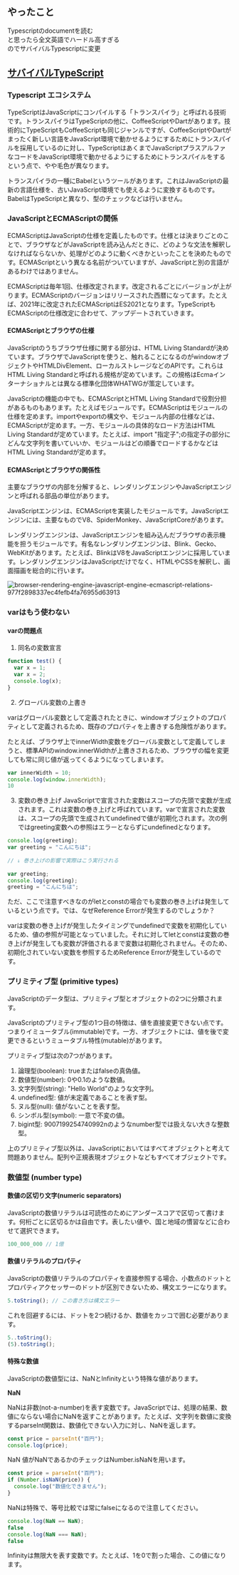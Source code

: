 ## やったこと
Typescriptのdocumentを読む  
と思ったら全文英語でハードル高すぎる  
のでサバイバルTypescriptに変更  

## [サバイバルTypeScript](https://typescriptbook.jp/)  
### Typescript エコシステム
TypeScriptはJavaScriptにコンパイルする「トランスパイラ」と呼ばれる技術です。トランスパイラはTypeScriptの他に、CoffeeScriptやDartがあります。技術的にTypeScriptもCoffeeScriptも同じジャンルですが、CoffeeScriptやDartがまったく新しい言語をJavaScript環境で動かせるようにするためにトランスパイルを採用しているのに対し、TypeScriptはあくまでJavaScriptプラスアルファなコードをJavaScript環境で動かせるようにするためにトランスパイルをするという点で、やや毛色が異なります。

トランスパイラの一種にBabelというツールがあります。これはJavaScriptの最新の言語仕様を、古いJavaScript環境でも使えるように変換するものです。BabelはTypeScriptと異なり、型のチェックなどは行いません。  

### JavaScriptとECMAScriptの関係
ECMAScriptはJavaScriptの仕様を定義したものです。仕様とは決まりごとのことで、ブラウザなどがJavaScriptを読み込んだときに、どのような文法を解釈しなければならないか、処理がどのように動くべきかといったことを決めたものです。ECMAScriptという異なる名前がついていますが、JavaScriptと別の言語があるわけではありません。  

ECMAScriptは毎年1回、仕様改定されます。改定されるごとにバージョンが上がります。ECMAScriptのバージョンはリリースされた西暦になってます。たとえば、2021年に改定されたECMAScriptはES2021となります。TypeScriptもECMAScriptの仕様改定に合わせて、アップデートされていきます。  

#### ECMAScriptとブラウザの仕様
JavaScriptのうちブラウザ仕様に関する部分は、HTML Living Standardが決めています。ブラウザでJavaScriptを使うと、触れることになるのがwindowオブジェクトやHTMLDivElement、ローカルストレージなどのAPIです。これらはHTML Living Standardと呼ばれる規格が定めています。この規格はEcmaインターナショナルとは異なる標準化団体WHATWGが策定しています。

JavaScriptの機能の中でも、ECMAScriptとHTML Living Standardで役割分担があるものもあります。たとえばモジュールです。ECMAScriptはモジュールの仕様を定めます。importやexportの構文や、モジュール内部の仕様などは、ECMAScriptが定めます。一方、モジュールの具体的なロード方法はHTML Living Standardが定めています。たとえば、import "指定子";の指定子の部分にどんな文字列を書いていいか、モジュールはどの順番でロードするかなどはHTML Living Standardが定めます。  

#### ECMAScriptとブラウザの関係性
主要なブラウザの内部を分解すると、レンダリングエンジンやJavaScriptエンジンと呼ばれる部品の単位があります。

JavaScriptエンジンは、ECMAScriptを実装したモジュールです。JavaScriptエンジンには、主要なものでV8、SpiderMonkey、JavaScriptCoreがあります。

レンダリングエンジンは、JavaScriptエンジンを組み込んだブラウザの表示機能を担うモジュールです。有名なレンダリングエンジンは、Blink、Gecko、WebKitがあります。たとえば、BlinkはV8をJavaScriptエンジンに採用しています。レンダリングエンジンはJavaScriptだけでなく、HTMLやCSSを解釈し、画面描画を総合的に行います。  

![browser-rendering-engine-javascript-engine-ecmascript-relations-977f2898337ec4fefb4fa76955d63913](https://user-images.githubusercontent.com/78260526/157189149-a2b384dc-f383-48ff-8444-79d933b2f1b5.svg)

### varはもう使わない
#### varの問題点
1. 同名の変数宣言

```js
function test() {
  var x = 1;
  var x = 2;
  console.log(x);
}
```

2. グローバル変数の上書き

varはグローバル変数として定義されたときに、windowオブジェクトのプロパティとして定義されるため、既存のプロパティを上書きする危険性があります。

たとえば、ブラウザ上でinnerWidth変数をグローバル変数として定義してしまうと、標準APIのwindow.innerWidthが上書きされるため、ブラウザの幅を変更しても常に同じ値が返ってくるようになってしまいます。  

```js
var innerWidth = 10;
console.log(window.innerWidth);
10
```

3. 変数の巻き上げ
JavaScriptで宣言された変数はスコープの先頭で変数が生成されます。これは変数の巻き上げと呼ばれています。varで宣言された変数は、スコープの先頭で生成されてundefinedで値が初期化されます。次の例ではgreeting変数への参照はエラーとならずにundefinedとなります。  

```js
console.log(greeting);
var greeting = "こんにちは";
 
// ↓ 巻き上げの影響で実際はこう実行される
 
var greeting;
console.log(greeting);
greeting = "こんにちは";
```

ただ、ここで注意すべきなのがletとconstの場合でも変数の巻き上げは発生しているという点です。では、なぜReference Errorが発生するのでしょうか？

varは変数の巻き上げが発生したタイミングでundefinedで変数を初期化しているため、値の参照が可能となっていました。それに対してletとconstは変数の巻き上げが発生しても変数が評価されるまで変数は初期化されません。そのため、初期化されていない変数を参照するためReference Errorが発生しているのです。  

### プリミティブ型 (primitive types)
JavaScriptのデータ型は、プリミティブ型とオブジェクトの2つに分類されます。

JavaScriptのプリミティブ型の1つ目の特徴は、値を直接変更できない点です。つまりイミュータブル(immutable)です。一方、オブジェクトには、値を後で変更できるというミュータブル特性(mutable)があります。  

プリミティブ型は次の7つがあります。
1. 論理型(boolean): trueまたはfalseの真偽値。
2. 数値型(number): 0や0.1のような数値。
3. 文字列型(string): "Hello World"のような文字列。
4. undefined型: 値が未定義であることを表す型。
5. ヌル型(null): 値がないことを表す型。
6. シンボル型(symbol): 一意で不変の値。
7. bigint型: 9007199254740992nのようなnumber型では扱えない大きな整数型。

上のプリミティブ型以外は、JavaScriptにおいてはすべてオブジェクトと考えて問題ありません。配列や正規表現オブジェクトなどもすべてオブジェクトです。

### 数値型 (number type)
#### 数値の区切り文字(numeric separators)
JavaScriptの数値リテラルは可読性のためにアンダースコアで区切って書けます。何桁ごとに区切るかは自由です。表したい値や、国と地域の慣習などに合わせて選択できます。

```js
100_000_000 // 1億
```

#### 数値リテラルのプロパティ
JavaScriptの数値リテラルのプロパティを直接参照する場合、小数点のドットとプロパティアクセッサーのドットが区別できないため、構文エラーになります。

```js
5.toString(); // この書き方は構文エラー
```

これを回避するには、ドットを2つ続けるか、数値をカッコで囲む必要があります。

```js
5..toString();
(5).toString();
```

#### 特殊な数値
JavaScriptの数値型には、NaNとInfinityという特殊な値があります。

**NaN**  

NaNは非数(not-a-number)を表す変数です。JavaScriptでは、処理の結果、数値にならない場合にNaNを返すことがあります。たとえば、文字列を数値に変換するparseInt関数は、数値化できない入力に対し、NaNを返します。

```js
const price = parseInt("百円");
console.log(price);
```

NaN
値がNaNであるかのチェックはNumber.isNaNを用います。

```js
const price = parseInt("百円");
if (Number.isNaN(price)) {
  console.log("数値化できません");
}
```

NaNは特殊で、等号比較では常にfalseになるので注意してください。

```js
console.log(NaN == NaN);
false
console.log(NaN === NaN);
false
```

Infinityは無限大を表す変数です。たとえば、1を0で割った場合、この値になります。


























